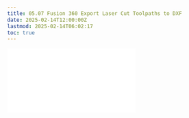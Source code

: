```yaml
---
title: 05.07 Fusion 360 Export Laser Cut Toolpaths to DXF
date: 2025-02-14T12:00:00Z
lastmod: 2025-02-14T06:02:17
toc: true
---
```


![Link to included file content](../../../../digital-fabrication/laser-cutting/export-laser-cut-toolpaths-to-dxf-fusion-360.md)
